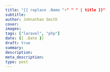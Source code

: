```yaml
---
title: "{{ replace .Name "-" " " | title }}"
subtitle: 
author: Johnathan Smith
cover: 
images:
tags: ["laravel", "php"]
date: {{ .Date }}
draft: true
summary:
description: 
meta_description:
type: post
---
```


